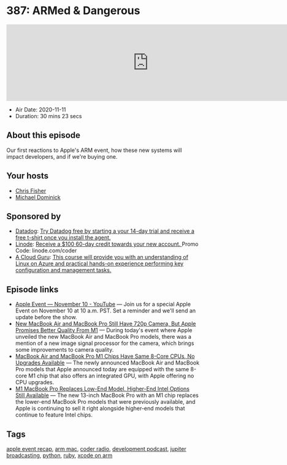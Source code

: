 # 387: ARMed & Dangerous

<iframe src="https://player.fireside.fm/v2/MLf2ZzhC+PnqHZxfG?theme=dark" width="740" height="200" frameborder="0" scrolling="no"></iframe>

* Air Date: 2020-11-11
* Duration: 30 mins 23 secs

## About this episode

Our first reactions to Apple's ARM event, how these new systems will impact developers, and if we're buying one.

## Your hosts
* [Chris Fisher](https://coder.show/hosts/chrislas)
* [Michael Dominick](https://coder.show/hosts/michael)

## Sponsored by

  * [Datadog](http://datadog.com/coderradio): [Try Datadog free by starting a your 14-day trial and receive a free t-shirt once you install the agent.](http://datadog.com/coderradio)
  * [Linode](https://linode.com/coder): [Receive a $100 60-day credit towards your new account. ](https://linode.com/coder) Promo Code: linode.com/coder
  * [A Cloud Guru](https://acloud.guru/learn/running-linux-servers-on-azure/?utm_source=jupiter&utm_medium=cpc): [This course will provide you with an understanding of Linux on Azure and practical hands-on experience performing key configuration and management tasks.](https://acloud.guru/learn/running-linux-servers-on-azure/?utm_source=jupiter&utm_medium=cpc)



## Episode links

  * [Apple Event — November 10 - YouTube](https://www.youtube.com/watch?v=5AwdkGKmZ0I "Apple Event — November 10 - YouTube") — Join us for a special Apple Event on November 10 at 10 a.m. PST. Set a reminder and we'll send an update before the show.
  * [New MacBook Air and MacBook Pro Still Have 720p Camera, But Apple Promises Better Quality From M1](https://www.macrumors.com/2020/11/10/macbook-pro-m1-720p-camera/ "New MacBook Air and MacBook Pro Still Have 720p Camera, But Apple Promises Better Quality From M1") — During today's event where Apple unveiled the new MacBook Air and MacBook Pro models, there was a mention of a new image signal processor for the camera, which brings some improvements to camera quality.
  * [MacBook Air and MacBook Pro M1 Chips Have Same 8-Core CPUs, No Upgrades Available](https://www.macrumors.com/2020/11/10/macbook-air-pro-same-m1-chip/ "MacBook Air and MacBook Pro M1 Chips Have Same 8-Core CPUs, No Upgrades Available") — The newly announced MacBook Air and MacBook Pro models that Apple announced today are equipped with the same 8-core M1 chip that also offers an integrated GPU, with Apple offering no CPU upgrades.
  * [M1 MacBook Pro Replaces Low-End Model, Higher-End Intel Options Still Available](https://www.macrumors.com/2020/11/10/macbook-pro-m1-intel-models-still-available/ "M1 MacBook Pro Replaces Low-End Model, Higher-End Intel Options Still Available") — The new 13-inch MacBook Pro with an M1 chip replaces the lower-end ‌MacBook Pro‌ models that were previously available, and Apple is continuing to sell it right alongside higher-end models that continue to feature Intel chips.



## Tags

[apple event recap](https://coder.show/tags/apple%20event%20recap), [arm mac](https://coder.show/tags/arm%20mac), [coder radio](https://coder.show/tags/coder%20radio), [development podcast](https://coder.show/tags/development%20podcast), [jupiter broadcasting](https://coder.show/tags/jupiter%20broadcasting), [python](https://coder.show/tags/python), [ruby](https://coder.show/tags/ruby), [xcode on arm](https://coder.show/tags/xcode%20on%20arm)